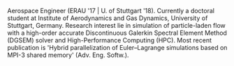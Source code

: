 Aerospace Engineer (ERAU '17 | U. of Stuttgart '18). Currently a doctoral student at Institute of Aerodynamics and Gas Dynamics, University of Stuttgart, Germany. Research interest lie in simulation of particle-laden flow with a high-order accurate Discontinuous Galerkin Spectral Element Method (DGSEM) solver and High-Performance Computing (HPC). Most recent publication is 'Hybrid parallelization of Euler–Lagrange simulations based on MPI-3 shared memory' (Adv. Eng. Softw.).
